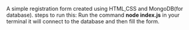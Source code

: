 A simple registration form created using HTML,CSS and MongoDB(for database).
steps to run this:
Run the command **node index.js** in your terminal it will connect to the database and then fill the form.
